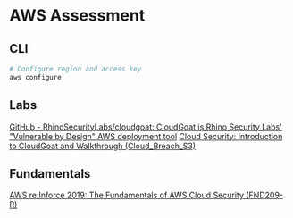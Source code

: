 # AWS Assessment
## CLI
```bash
# Configure region and access key
aws configure
```
## Labs
[GitHub - RhinoSecurityLabs/cloudgoat: CloudGoat is Rhino Security Labs' "Vulnerable by Design" AWS deployment tool](https://github.com/RhinoSecurityLabs/cloudgoat#usage-guide)
[Cloud Security: Introduction to CloudGoat and Walkthrough (Cloud_Breach_S3)](https://www.youtube.com/watch?v=TvK0qH18ous&list=WL&index=1&t=692s)

## Fundamentals
[AWS re:Inforce 2019: The Fundamentals of AWS Cloud Security (FND209-R)](https://www.youtube.com/watch?v=-ObImxw1PmI&t=1474s)

